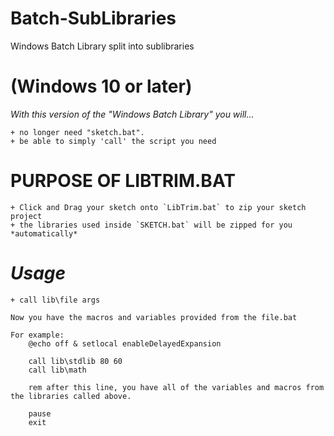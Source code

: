 # Batch-SubLibraries
Windows Batch Library split into sublibraries

# (Windows 10 or later)

*With this version of the "Windows Batch Library" you will...*
    
    + no longer need "sketch.bat".
    + be able to simply 'call' the script you need

# PURPOSE OF LIBTRIM.BAT #

    + Click and Drag your sketch onto `LibTrim.bat` to zip your sketch project
    + the libraries used inside `SKETCH.bat` will be zipped for you *automatically*

# *Usage* #
    + call lib\file args

    Now you have the macros and variables provided from the file.bat
    
    For example:
        @echo off & setlocal enableDelayedExpansion

        call lib\stdlib 80 60
        call lib\math
        
        rem after this line, you have all of the variables and macros from the libraries called above.
        
        pause
        exit
